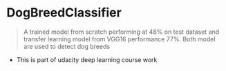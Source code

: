 # DogBreedClassifier
> A trained model from scratch performing at 48% on test dataset and transfer learning model from VGG16 performance 77%. Both model
  are used to detect dog breeds
  
- This is part of udacity deep learning course work
